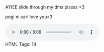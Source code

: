 <!DOCTYPE html>
<html lang="en">
<head>
  <link rel="stylesheet" href="yes.css">
  <meta name="viewport">
  <meta charset="UTF-8">
  <title>hehe tayo na</title>
</head>
<body>
  <div class="kilig"><img src="kiligsss.jpeg" alt=""> <img src=
  "packilig.jpeg" alt="">
  <p class="ay">AYIEE slide through my dms plssss &lt;3</p>
  <p class="ay">pogi ni carl
  love you&lt;3</p><audio id="sound" controls="" autoplay="" src=
  "Kinikilig.mp3"></audio> <img src="crykilig.jpeg" alt=""></div>
</body>
</html>
HTML Tags: 14
